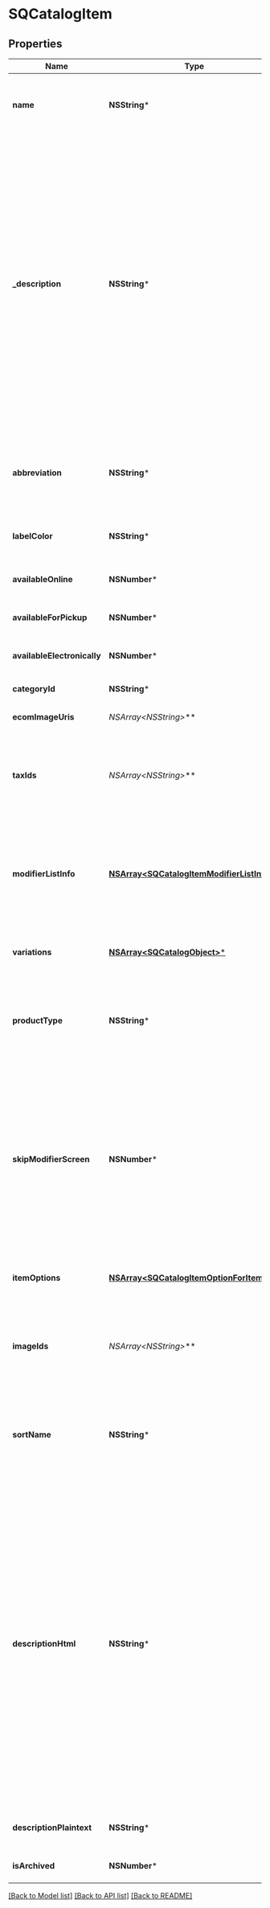 # SQCatalogItem

## Properties
Name | Type | Description | Notes
------------ | ------------- | ------------- | -------------
**name** | **NSString*** | The item&#39;s name. This is a searchable attribute for use in applicable query filters, its value must not be empty, and the length is of Unicode code points. | [optional] 
**_description** | **NSString*** | The item&#39;s description. This is a searchable attribute for use in applicable query filters, and its value length is of Unicode code points.  Deprecated at 2022-07-20, this field is planned to retire in 6 months. You should migrate to use &#x60;description_html&#x60; to set the description of the [CatalogItem](https://developer.squareup.com/reference/square_2023-10-18/objects/CatalogItem) instance.  The &#x60;description&#x60; and &#x60;description_html&#x60; field values are kept in sync. If you try to set the both fields, the &#x60;description_html&#x60; text value overwrites the &#x60;description&#x60; value. Updates in one field are also reflected in the other, except for when you use an early version before Square API 2022-07-20 and &#x60;description_html&#x60; is set to blank, setting the &#x60;description&#x60; value to null does not nullify &#x60;description_html&#x60;. | [optional] 
**abbreviation** | **NSString*** | The text of the item&#39;s display label in the Square Point of Sale app. Only up to the first five characters of the string are used. This attribute is searchable, and its value length is of Unicode code points. | [optional] 
**labelColor** | **NSString*** | The color of the item&#39;s display label in the Square Point of Sale app. This must be a valid hex color code. | [optional] 
**availableOnline** | **NSNumber*** | If &#x60;true&#x60;, the item can be added to shipping orders from the merchant&#39;s online store. | [optional] 
**availableForPickup** | **NSNumber*** | If &#x60;true&#x60;, the item can be added to pickup orders from the merchant&#39;s online store. | [optional] 
**availableElectronically** | **NSNumber*** | If &#x60;true&#x60;, the item can be added to electronically fulfilled orders from the merchant&#39;s online store. | [optional] 
**categoryId** | **NSString*** | The ID of the item&#39;s category, if any. | [optional] 
**ecomImageUris** | **NSArray&lt;NSString*&gt;*** | A set of urls for images that are used on the ecommerce site. | [optional] 
**taxIds** | **NSArray&lt;NSString*&gt;*** | A set of IDs indicating the taxes enabled for this item. When updating an item, any taxes listed here will be added to the item. Taxes may also be added to or deleted from an item using &#x60;UpdateItemTaxes&#x60;. | [optional] 
**modifierListInfo** | [**NSArray&lt;SQCatalogItemModifierListInfo&gt;***](SQCatalogItemModifierListInfo.md) | A set of &#x60;CatalogItemModifierListInfo&#x60; objects representing the modifier lists that apply to this item, along with the overrides and min and max limits that are specific to this item. Modifier lists may also be added to or deleted from an item using &#x60;UpdateItemModifierLists&#x60;. | [optional] 
**variations** | [**NSArray&lt;SQCatalogObject&gt;***](SQCatalogObject.md) | A list of [CatalogItemVariation](https://developer.squareup.com/reference/square_2023-10-18/objects/CatalogItemVariation) objects for this item. An item must have at least one variation. | [optional] 
**productType** | **NSString*** | The product type of the item. May not be changed once an item has been created.  Only items of product type &#x60;REGULAR&#x60; or &#x60;APPOINTMENTS_SERVICE&#x60; may be created by this API; items with other product types are read-only. | [optional] 
**skipModifierScreen** | **NSNumber*** | If &#x60;false&#x60;, the Square Point of Sale app will present the &#x60;CatalogItem&#x60;&#39;s details screen immediately, allowing the merchant to choose &#x60;CatalogModifier&#x60;s before adding the item to the cart.  This is the default behavior.  If &#x60;true&#x60;, the Square Point of Sale app will immediately add the item to the cart with the pre-selected modifiers, and merchants can edit modifiers by drilling down onto the item&#39;s details.  Third-party clients are encouraged to implement similar behaviors. | [optional] 
**itemOptions** | [**NSArray&lt;SQCatalogItemOptionForItem&gt;***](SQCatalogItemOptionForItem.md) | List of item options IDs for this item. Used to manage and group item variations in a specified order.  Maximum: 6 item options. | [optional] 
**imageIds** | **NSArray&lt;NSString*&gt;*** | The IDs of images associated with this &#x60;CatalogItem&#x60; instance. These images will be shown to customers in Square Online Store. The first image will show up as the icon for this item in POS. | [optional] 
**sortName** | **NSString*** | A name to sort the item by. If this name is unspecified, namely, the &#x60;sort_name&#x60; field is absent, the regular &#x60;name&#x60; field is used for sorting. Its value must not be empty.  It is currently supported for sellers of the Japanese locale only. | [optional] 
**descriptionHtml** | **NSString*** | The item&#39;s description as expressed in valid HTML elements. The length of this field value, including those of HTML tags, is of Unicode points. With application query filters, the text values of the HTML elements and attributes are searchable. Invalid or unsupported HTML elements or attributes are ignored.  Supported HTML elements include: - &#x60;a&#x60;: Link. Supports linking to website URLs, email address, and telephone numbers. - &#x60;b&#x60;, &#x60;strong&#x60;:  Bold text - &#x60;br&#x60;: Line break - &#x60;code&#x60;: Computer code - &#x60;div&#x60;: Section - &#x60;h1-h6&#x60;: Headings - &#x60;i&#x60;, &#x60;em&#x60;: Italics - &#x60;li&#x60;: List element - &#x60;ol&#x60;: Numbered list - &#x60;p&#x60;: Paragraph - &#x60;ul&#x60;: Bullet list - &#x60;u&#x60;: Underline   Supported HTML attributes include: - &#x60;align&#x60;: Alignment of the text content - &#x60;href&#x60;: Link destination - &#x60;rel&#x60;: Relationship between link&#39;s target and source - &#x60;target&#x60;: Place to open the linked document | [optional] 
**descriptionPlaintext** | **NSString*** | A server-generated plaintext version of the &#x60;description_html&#x60; field, without formatting tags. | [optional] 
**isArchived** | **NSNumber*** | Indicates whether this item is archived (&#x60;true&#x60;) or not (&#x60;false&#x60;). | [optional] 

[[Back to Model list]](../README.md#documentation-for-models) [[Back to API list]](../README.md#documentation-for-api-endpoints) [[Back to README]](../README.md)


